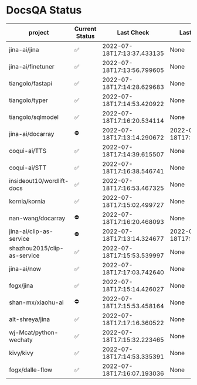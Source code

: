 # DocsQA Status

|          project          |Current Status|        Last Check        |      Last Downtime       |
|---------------------------|--------------|--------------------------|--------------------------|
|jina-ai/jina               |✅            |2022-07-18T17:13:37.433135|None                      |
|jina-ai/finetuner          |✅            |2022-07-18T17:13:56.799605|None                      |
|tiangolo/fastapi           |✅            |2022-07-18T17:14:28.629683|None                      |
|tiangolo/typer             |✅            |2022-07-18T17:14:53.420922|None                      |
|tiangolo/sqlmodel          |✅            |2022-07-18T17:16:20.534114|None                      |
|jina-ai/docarray           |⛔️           |2022-07-18T17:13:14.290672|2022-07-18T17:13:14.290658|
|coqui-ai/TTS               |✅            |2022-07-18T17:14:39.615507|None                      |
|coqui-ai/STT               |✅            |2022-07-18T17:16:38.546741|None                      |
|insideout10/wordlift-docs  |✅            |2022-07-18T17:16:53.467325|None                      |
|kornia/kornia              |✅            |2022-07-18T17:15:02.499727|None                      |
|nan-wang/docarray          |⛔️           |2022-07-18T17:16:20.468093|None                      |
|jina-ai/clip-as-service    |⛔️           |2022-07-18T17:13:14.324677|2022-07-18T17:13:14.324662|
|shazhou2015/clip-as-service|✅            |2022-07-18T17:15:53.539997|None                      |
|jina-ai/now                |✅            |2022-07-18T17:17:03.742640|None                      |
|fogx/jina                  |✅            |2022-07-18T17:15:14.426027|None                      |
|shan-mx/xiaohu-ai          |⛔️           |2022-07-18T17:15:53.458164|None                      |
|alt-shreya/jina            |✅            |2022-07-18T17:17:16.360522|None                      |
|wj-Mcat/python-wechaty     |✅            |2022-07-18T17:15:32.223465|None                      |
|kivy/kivy                  |✅            |2022-07-18T17:14:53.335391|None                      |
|fogx/dalle-flow            |✅            |2022-07-18T17:16:07.193036|None                      |
